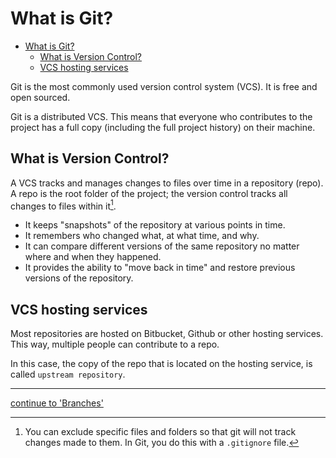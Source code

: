 # What is Git?

- [What is Git?](#what-is-git)
  - [What is Version Control?](#what-is-version-control)
  - [VCS hosting services](#vcs-hosting-services)

Git is the most commonly used version control system (VCS).
It is free and open sourced.

Git is a distributed VCS. This means that everyone who contributes to the project has a full copy (including the full project history) on their machine.

## What is Version Control?

A VCS tracks and manages changes to files over time in a repository (repo). A repo is the root folder of the project; the version control tracks all changes to files within it[^1].

- It keeps "snapshots" of the repository at various points in time.
- It remembers who changed what, at what time, and why.
- It can compare different versions of the same repository no matter where and when they happened.
- It provides the ability to "move back in time" and restore previous versions of the repository.

## VCS hosting services

Most repositories are hosted on Bitbucket, Github or other hosting services. This way, multiple people can contribute to a repo.

In this case, the copy of the repo that is located on the hosting service, is called `upstream repository`.

---

[^1]: You can exclude specific files and folders so that git will not track changes made to them. In Git, you do this with a `.gitignore` file.

[continue to 'Branches'](branches.md)

